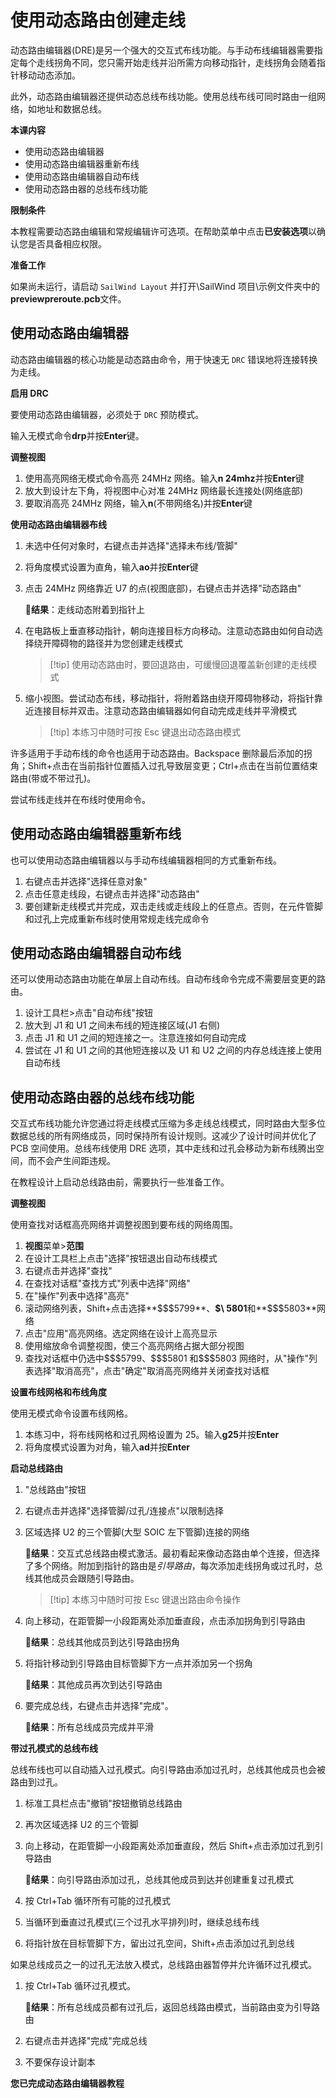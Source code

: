 # 使用动态路由创建走线

动态路由编辑器(DRE)是另一个强大的交互式布线功能。与手动布线编辑器需要指定每个走线拐角不同，您只需开始走线并沿所需方向移动指针，走线拐角会随着指针移动动态添加。

此外，动态路由编辑器还提供动态总线布线功能。使用总线布线可同时路由一组网络，如地址和数据总线。

**本课内容**

- 使用动态路由编辑器
- 使用动态路由编辑器重新布线
- 使用动态路由编辑器自动布线
- 使用动态路由器的总线布线功能

**限制条件**

本教程需要动态路由编辑和常规编辑许可选项。在帮助菜单中点击**已安装选项**以确认您是否具备相应权限。

**准备工作**

如果尚未运行，请启动 `SailWind Layout` 并打开\SailWind 项目\示例文件夹中的**previewpreroute.pcb**文件。

## 使用动态路由编辑器

动态路由编辑器的核心功能是动态路由命令，用于快速无 `DRC` 错误地将连接转换为走线。

**启用 DRC**

要使用动态路由编辑器，必须处于 `DRC` 预防模式。

输入无模式命令**drp**并按**Enter**键。

**调整视图**

1. 使用高亮网络无模式命令高亮 24MHz 网络。输入**n 24mhz**并按**Enter**键
2. 放大到设计左下角，将视图中心对准 24MHz 网络最长连接处(网络底部)
3. 要取消高亮 24MHz 网络，输入**n**(不带网络名)并按**Enter**键

**使用动态路由编辑器布线**

1. 未选中任何对象时，右键点击并选择"选择未布线/管脚"
2. 将角度模式设置为直角，输入**ao**并按**Enter**键
3. 点击 24MHz 网络靠近 U7 的点(视图底部)，右键点击并选择"动态路由"

   👀‍**结果**：走线动态附着到指针上

4. 在电路板上垂直移动指针，朝向连接目标方向移动。注意动态路由如何自动选择绕开障碍物的路径并为您创建走线模式

   > [!tip] 使用动态路由时，要回退路由，可缓慢回退覆盖新创建的走线模式

5. 缩小视图。尝试动态布线，移动指针，将附着路由绕开障碍物移动，将指针靠近连接目标并双击。注意动态路由编辑器如何自动完成走线并平滑模式

   > [!tip] 本练习中随时可按 Esc 键退出动态路由模式

许多适用于手动布线的命令也适用于动态路由。Backspace 删除最后添加的拐角；Shift+点击在当前指针位置插入过孔导致层变更；Ctrl+点击在当前位置结束路由(带或不带过孔)。

尝试布线走线并在布线时使用命令。

## 使用动态路由编辑器重新布线

也可以使用动态路由编辑器以与手动布线编辑器相同的方式重新布线。

1. 右键点击并选择"选择任意对象"
2. 点击任意走线段，右键点击并选择"动态路由"
3. 要创建新走线模式并完成，双击走线或走线段上的任意点。否则，在元件管脚和过孔上完成重新布线时使用常规走线完成命令

## 使用动态路由编辑器自动布线

还可以使用动态路由功能在单层上自动布线。自动布线命令完成不需要层变更的路由。

1. 设计工具栏>点击"自动布线"按钮
2. 放大到 J1 和 U1 之间未布线的短连接区域(J1 右侧)
3. 点击 J1 和 U1 之间的短连接之一。注意连接如何自动完成
4. 尝试在 J1 和 U1 之间的其他短连接以及 U1 和 U2 之间的内存总线连接上使用自动布线

## 使用动态路由器的总线布线功能

交互式布线功能允许您通过将走线模式压缩为多走线总线模式，同时路由大型多位数据总线的所有网络成员，同时保持所有设计规则。这减少了设计时间并优化了 PCB 空间使用。总线布线使用 DRE 选项，其中走线和过孔会移动为新布线腾出空间，而不会产生间距违规。

在教程设计上启动总线路由前，需要执行一些准备工作。

**调整视图**

使用查找对话框高亮网络并调整视图到要布线的网络周围。

1. **视图**菜单>**范围**
2. 在设计工具栏上点击"选择"按钮退出自动布线模式
3. 右键点击并选择"查找"
4. 在查找对话框"查找方式"列表中选择"网络"
5. 在"操作"列表中选择"高亮"
6. 滚动网络列表，Shift+点击选择**\$\$\$5799**、**\$\ 5801**和**\$\$\$5803**网络
7. 点击"应用"高亮网络。选定网络在设计上高亮显示
8. 使用缩放命令调整视图，使三个高亮网络占据大部分视图
9. 查找对话框中仍选中\$\$\$5799、\$\$\$5801 和\$\$\$5803 网络时，从"操作"列表选择"取消高亮"，点击"确定"取消高亮网络并关闭查找对话框

**设置布线网格和布线角度**

使用无模式命令设置布线网格。

1. 本练习中，将布线网格和过孔网格设置为 25。输入**g25**并按**Enter**
2. 将角度模式设置为对角，输入**ad**并按**Enter**

**启动总线路由**

1. "总线路由"按钮

2. 右键点击并选择"选择管脚/过孔/连接点"以限制选择

3. 区域选择 U2 的三个管脚(大型 SOIC 左下管脚)连接的网络

   👀‍**结果**：交互式总线路由模式激活。最初看起来像动态路由单个连接，但选择了多个网络。附加到指针的路由是*引导路由*，每次添加走线拐角或过孔时，总线其他成员会跟随引导路由。

   > [!tip] 本练习中随时可按 Esc 键退出路由命令操作

4. 向上移动，在距管脚一小段距离处添加垂直段，点击添加拐角到引导路由

   👀‍**结果**：总线其他成员到达引导路由拐角

5. 将指针移动到引导路由目标管脚下方一点并添加另一个拐角

   👀‍**结果**：其他成员再次到达引导路由

6. 要完成总线，右键点击并选择"完成"。

   👀‍**结果**：所有总线成员完成并平滑

**带过孔模式的总线布线**

总线布线也可以自动插入过孔模式。向引导路由添加过孔时，总线其他成员也会被路由到过孔。

1. 标准工具栏点击"撤销"按钮撤销总线路由
2. 再次区域选择 U2 的三个管脚
3. 向上移动，在距管脚一小段距离处添加垂直段，然后 Shift+点击添加过孔到引导路由

   👀‍**结果**：向引导路由添加过孔，总线其他成员到达并创建重复过孔模式

4. 按 Ctrl+Tab 循环所有可能的过孔模式
5. 当循环到垂直过孔模式(三个过孔水平排列)时，继续总线布线

6. 将指针放在目标管脚下方，留出过孔空间，Shift+点击添加过孔到总线

如果总线成员之一的过孔无法放入模式，总线路由器暂停并允许循环过孔模式。

1. 按 Ctrl+Tab 循环过孔模式。

   👀‍**结果**：所有总线成员都有过孔后，返回总线路由模式，当前路由变为引导路由

2. 右键点击并选择"完成"完成总线

3. 不要保存设计副本

**您已完成动态路由编辑器教程**